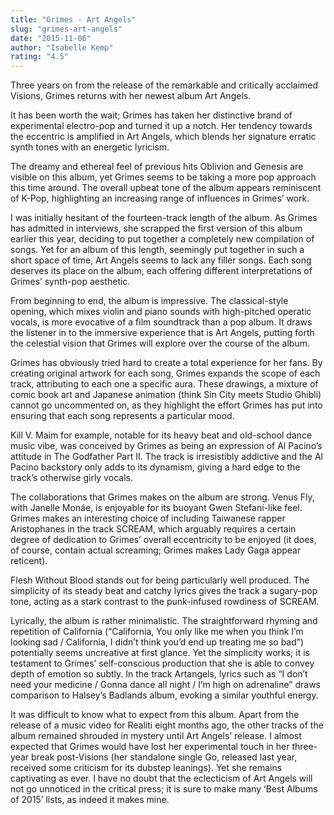 ```yaml
---
title: "Grimes - Art Angels"
slug: "grimes-art-angels"
date: "2015-11-06"
author: "Isabelle Kemp"
rating: "4.5"
---
```


Three years on from the release of the remarkable and critically acclaimed Visions, Grimes returns with her newest album Art Angels.

It has been worth the wait; Grimes has taken her distinctive brand of experimental electro-pop and turned it up a notch. Her tendency towards the eccentric is amplified in Art Angels, which blends her signature erratic synth tones with an energetic lyricism.

The dreamy and ethereal feel of previous hits Oblivion and Genesis are visible on this album, yet Grimes seems to be taking a more pop approach this time around. The overall upbeat tone of the album appears reminiscent of K-Pop, highlighting an increasing range of influences in Grimes’ work.

I was initially hesitant of the fourteen-track length of the album. As Grimes has admitted in interviews, she scrapped the first version of this album earlier this year, deciding to put together a completely new compilation of songs. Yet for an album of this length, seemingly put together in such a short space of time, Art Angels seems to lack any filler songs. Each song deserves its place on the album, each offering different interpretations of Grimes’ synth-pop aesthetic.

From beginning to end, the album is impressive. The classical-style opening, which mixes violin and piano sounds with high-pitched operatic vocals, is more evocative of a film soundtrack than a pop album. It draws the listener in to the immersive experience that is Art Angels, putting forth the celestial vision that Grimes will explore over the course of the album.

Grimes has obviously tried hard to create a total experience for her fans. By creating original artwork for each song, Grimes expands the scope of each track, attributing to each one a specific aura. These drawings, a mixture of comic book art and Japanese animation (think Sin City meets Studio Ghibli) cannot go uncommented on, as they highlight the effort Grimes has put into ensuring that each song represents a particular mood.

Kill V. Maim for example, notable for its heavy beat and old-school dance music vibe, was conceived by Grimes as being an expression of Al Pacino’s attitude in The Godfather Part II. The track is irresistibly addictive and the Al Pacino backstory only adds to its dynamism, giving a hard edge to the track’s otherwise girly vocals.

The collaborations that Grimes makes on the album are strong. Venus Fly, with Janelle Monáe, is enjoyable for its buoyant Gwen Stefani-like feel. Grimes makes an interesting choice of including Taiwanese rapper Aristophanes in the track SCREAM, which arguably requires a certain degree of dedication to Grimes’ overall eccentricity to be enjoyed (it does, of course, contain actual screaming; Grimes makes Lady Gaga appear reticent).

Flesh Without Blood stands out for being particularly well produced. The simplicity of its steady beat and catchy lyrics gives the track a sugary-pop tone, acting as a stark contrast to the punk-infused rowdiness of SCREAM.

Lyrically, the album is rather minimalistic. The straightforward rhyming and repetition of California (“California, You only like me when you think I’m looking sad / California, I didn’t think you’d end up treating me so bad”) potentially seems uncreative at first glance. Yet the simplicity works; it is testament to Grimes’ self-conscious production that she is able to convey depth of emotion so subtly. In the track Artangels, lyrics such as “I don’t need your medicine / Gonna dance all night / I’m high on adrenaline” draws comparison to Halsey’s Badlands album, evoking a similar youthful energy.

It was difficult to know what to expect from this album. Apart from the release of a music video for Realiti eight months ago, the other tracks of the album remained shrouded in mystery until Art Angels’ release. I almost expected that Grimes would have lost her experimental touch in her three-year break post-Visions (her standalone single Go, released last year, received some criticism for its dubstep leanings). Yet she remains captivating as ever. I have no doubt that the eclecticism of Art Angels will not go unnoticed in the critical press; it is sure to make many ‘Best Albums of 2015’ lists, as indeed it makes mine.
